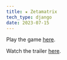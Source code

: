 ```yaml
---
title: ★ Zetamatrix
tech_type: django
date: 2023-07-15
---
```


Play the game [here](https://zetamatrix-production.up.railway.app). 

Watch the trailer [here]().